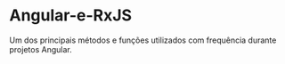 # Angular-e-RxJS
Um dos principais métodos e funções utilizados com frequência durante projetos Angular.
